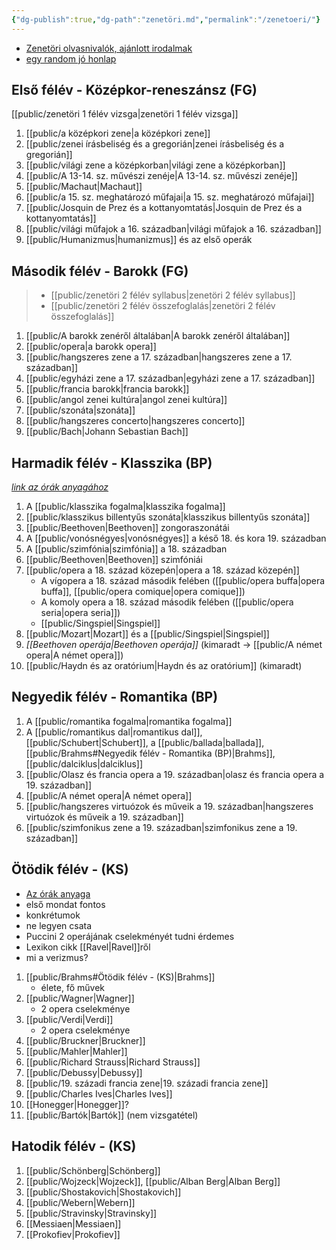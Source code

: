 ```yaml
---
{"dg-publish":true,"dg-path":"zenetöri.md","permalink":"/zenetoeri/"}
---
```


- [Zenetöri olvasnivalók, ajánlott irodalmak](https://icedrive.net/s/7YZhDhV1uXV823hAT9xiSAXC34uZ)
- [egy random jó honlap](https://varkonyitanarur.hu)

## Első félév - Középkor-reneszánsz (FG)
[[public/zenetöri 1 félév vizsga\|zenetöri 1 félév vizsga]]

1. [[public/a középkori zene\|a középkori zene]]
2. [[public/zenei írásbeliség és a gregorián\|zenei írásbeliség és a gregorián]]
3. [[public/világi zene a középkorban\|világi zene a középkorban]]
4. [[public/A 13-14. sz. művészi zenéje\|A 13-14. sz. művészi zenéje]]
5. [[public/Machaut\|Machaut]]
6. [[public/a 15. sz. meghatározó műfajai\|a 15. sz. meghatározó műfajai]]
7. [[public/Josquin de Prez és a kottanyomtatás\|Josquin de Prez és a kottanyomtatás]]
8. [[public/világi műfajok a 16. században\|világi műfajok a 16. században]]
9. [[public/Humanizmus\|humanizmus]] és az első operák


## Második félév - Barokk (FG)
> - [[public/zenetöri 2 félév syllabus\|zenetöri 2 félév syllabus]]
> - [[public/zenetöri 2 félév összefoglalás\|zenetöri 2 félév összefoglalás]]

1. [[public/A barokk zenéről általában\|A barokk zenéről általában]]
2. [[public/opera\|a barokk opera]]
3. [[public/hangszeres zene a 17. században\|hangszeres zene a 17. században]]
4. [[public/egyházi zene a 17. században\|egyházi zene a 17. században]]
5. [[public/francia barokk\|francia barokk]]
6. [[public/angol zenei kultúra\|angol zenei kultúra]]
7. [[public/szonáta\|szonáta]]
8. [[public/hangszeres concerto\|hangszeres concerto]]
9. [[public/Bach\|Johann Sebastian Bach]]


## Harmadik félév - Klasszika (BP)
*[link az órák anyagához](https://1drv.ms/u/s!AhnUZeCwDLoe9j95BE0rGZJdMx0l?e=u23yaS)*

1. A [[public/klasszika fogalma\|klasszika fogalma]]
2. [[public/klasszikus billentyűs szonáta\|klasszikus billentyűs szonáta]]
3. [[public/Beethoven\|Beethoven]] zongoraszonátái
4. A [[public/vonósnégyes\|vonósnégyes]] a késő 18. és kora 19. században
5. A [[public/szimfónia\|szimfónia]] a 18. században
6. [[public/Beethoven\|Beethoven]] szimfóniái
7. [[public/opera a 18. század közepén\|opera a 18. század közepén]]
	- A vígopera a 18. század második felében ([[public/opera buffa\|opera buffa]], [[public/opera comique\|opera comique]])
	- A komoly opera a 18. század második felében ([[public/opera seria\|opera seria]])
	- [[public/Singspiel\|Singspiel]]
8. [[public/Mozart\|Mozart]] és a [[public/Singspiel\|Singspiel]]
9. *[[Beethoven operája\|Beethoven operája]]* (kimaradt -> [[public/A német opera\|A német opera]])
10. [[public/Haydn és az oratórium\|Haydn és az oratórium]] (kimaradt)

## Negyedik félév - Romantika (BP)

1. A [[public/romantika fogalma\|romantika fogalma]]
2. A [[public/romantikus dal\|romantikus dal]], [[public/Schubert\|Schubert]], a [[public/ballada\|ballada]], [[public/Brahms#Negyedik félév - Romantika (BP)\|Brahms]], [[public/dalciklus\|dalciklus]]
3. [[public/Olasz és francia opera a 19. században\|olasz és francia opera a 19. században]]
4. [[public/A német opera\|A német opera]]
5. [[public/hangszeres virtuózok és műveik a 19. században\|hangszeres virtuózok és műveik a 19. században]]
6. [[public/szimfonikus zene a 19. században\|szimfonikus zene a 19. században]]

## Ötödik félév - (KS)
- [Az órák anyaga](https://apps.lfze.hu/netfolder/StudentNet/Oktat%C3%A1si%20anyagok/Kov%C3%A1cs%20S%C3%A1ndor)
- első mondat fontos
- konkrétumok
- ne legyen csata
- Puccini 2 operájának cselekményét tudni érdemes
- Lexikon cikk [[Ravel\|Ravel]]ről
- mi a verizmus?

1. [[public/Brahms#Ötödik félév - (KS)\|Brahms]]
	- élete, fő művek
2. [[public/Wagner\|Wagner]]
	- 2 opera cselekménye
3. [[public/Verdi\|Verdi]]
	- 2 opera cselekménye
4. [[public/Bruckner\|Bruckner]]
5. [[public/Mahler\|Mahler]]
6. [[public/Richard Strauss\|Richard Strauss]]
7. [[public/Debussy\|Debussy]]
8. [[public/19. századi francia zene\|19. századi francia zene]]
9. [[public/Charles Ives\|Charles Ives]]
10. [[Honegger\|Honegger]]?
11. [[public/Bartók\|Bartók]] (nem vizsgatétel)
## Hatodik félév - (KS)

1. [[public/Schönberg\|Schönberg]]
2. [[public/Wojzeck\|Wojzeck]], [[public/Alban Berg\|Alban Berg]]
3. [[public/Shostakovich\|Shostakovich]]
4. [[public/Webern\|Webern]]
5. [[public/Stravinsky\|Stravinsky]]
6. [[Messiaen\|Messiaen]]
0. [[Prokofiev\|Prokofiev]]